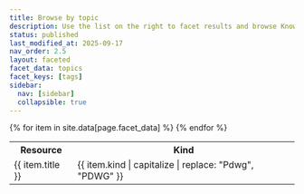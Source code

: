 ```yaml
---
title: Browse by topic
description: Use the list on the right to facet results and browse Knowledge Hub content by topics.
status: published
last_modified_at: 2025-09-17
nav_order: 2.5
layout: faceted
facet_data: topics
facet_keys: [tags]
sidebar:
  nav: [sidebar]
  collapsible: true
---
```


<table class="faceted">
  <tr><th>Resource</th><th>Kind</th></tr>
  {% for item in site.data[page.facet_data] %}
    <tr data-tags="{{ item.tags | join: '|'}}">
      <td><a {% if item.kind == 'external' %}class="external" {% endif %}href="{% if item.kind == 'external' %}{{ item.url }}{% else %}{{ item.url | relative_url}}{% endif %}">{{ item.title }}</a></td>
      <td>{{ item.kind | capitalize | replace: "Pdwg", "PDWG" }}</td>
    </tr>
  {% endfor %}
</table>
